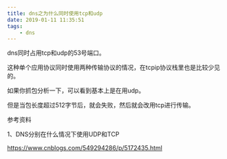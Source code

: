 ```yaml
---
title: dns之为什么同时使用tcp和udp
date: 2019-01-11 11:35:51
tags:
	- dns
---
```




dns同时占用tcp和udp的53号端口。

这种单个应用协议同时使用两种传输协议的情况，在tcpip协议栈里也是比较少见的。

如果你抓包分析一下，可以看到基本上是在用udp。

但是当包长度超过512字节后，就会失败，然后就会改用tcp进行传输。





参考资料

1、DNS分别在什么情况下使用UDP和TCP

https://www.cnblogs.com/549294286/p/5172435.html